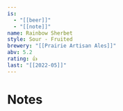 ```yaml
---
is:
  - "[[beer]]"
  - "[[note]]"
name: Rainbow Sherbet
style: Sour - Fruited
brewery: "[[Prairie Artisan Ales]]"
abv: 5.2
rating: 👍
last: "[[2022-05]]"
---
```

# Notes

